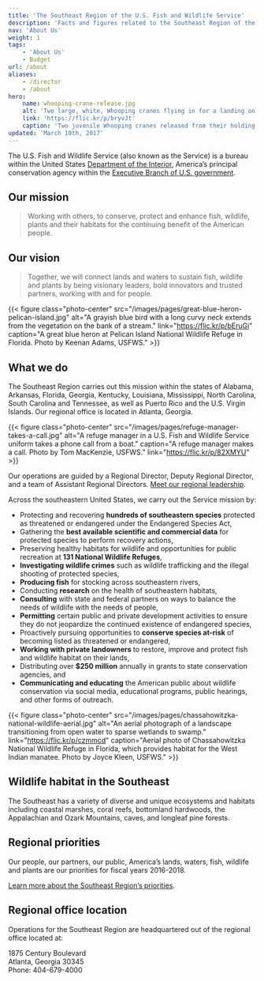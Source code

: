 ```yaml
---
title: 'The Southeast Region of the U.S. Fish and Wildlife Service'
description: 'Facts and figures related to the Southeast Region of the USFWS, which carries out the agency’s mission in the states of Alabama, Arkansas, Florida, Georgia, Kentucky, Louisiana, Mississippi, North Carolina, South Carolina and Tennessee, as well as Puerto Rico and the U.S. Virgin Islands.'
nav: 'About Us'
weight: 1
tags:
    - 'About Us'
    - Budget
url: /about
aliases:
    - /director
    - /about
hero:
    name: whooping-crane-release.jpg
    alt: 'Two large, white, Whooping cranes flying in for a landing on a small pond.'
    link: 'https://flic.kr/p/bryvJt'
    caption: 'Two juvenile Whooping cranes released from their holding pen fly around on Wheeler National Wildlife Refuge, Decatur, AL. <a href="https://flic.kr/p/bryvJt">Photo</a> by Bill Gates, USFWS.'
updated: 'March 10th, 2017'
---
```


The U.S. Fish and Wildlife Service (also known as the Service) is a bureau within the United States [Department of the Interior](https://www.doi.gov), America’s principal conservation agency within the [Executive Branch of U.S. government](https://www.whitehouse.gov/1600/executive-branch).

## Our mission

> Working with others, to conserve, protect and enhance fish, wildlife, plants and their habitats for the continuing benefit of the American people.

## Our vision

> Together, we will connect lands and waters to sustain fish, wildlife and plants by being visionary leaders, bold innovators and trusted partners, working with and for people.

{{< figure class="photo-center" src="/images/pages/great-blue-heron-pelican-island.jpg" alt="A grayish blue bird with a long curvy neck extends from the vegetation on the bank of a stream." link="https://flic.kr/p/bEruGi" caption="A great blue heron at Pelican Island National Wildlife Refuge in Florida. Photo by Keenan Adams, USFWS." >}}

## What we do

The Southeast Region carries out this mission within the states of Alabama, Arkansas, Florida, Georgia, Kentucky, Louisiana, Mississippi, North Carolina, South Carolina and Tennessee, as well as Puerto Rico and the U.S. Virgin Islands. Our regional office is located in Atlanta, Georgia.

{{< figure class="photo-center" src="/images/pages/refuge-manager-takes-a-call.jpg" alt="A refuge manager in a U.S. Fish and Wildlife Service uniform takes a phone call from a boat." caption="A refuge manager makes a call. Photo by Tom MacKenzie, USFWS." link="https://flic.kr/p/82XMYU" >}}

Our operations are guided by a Regional Director, Deputy Regional Director, and a team of Assistant Regional Directors. [Meet our regional leadership](/about/leadership/).

Across the southeastern United States, we carry out the Service mission by:

- Protecting and recovering **<span class="listed-species-count">hundreds of</span> southeastern species** protected as threatened or endangered under the Endangered Species Act,
- Gathering the **best available scientific and commercial data** for protected species to perform recovery actions,
- Preserving healthy habitats for wildlife and opportunities for public recreation at **131 National Wildlife Refuges**,
- **Investigating wildlife crimes** such as wildlife trafficking and the illegal shooting of protected species,
- **Producing fish** for stocking across southeastern rivers,
- Conducting **research** on the health of southeastern habitats,
- **Consulting** with state and federal partners on ways to balance the needs of wildlife with the needs of people,
- **Permitting** certain public and private development activities to ensure they do not jeopardize the continued existence of endangered species,
- Proactively pursuing opportunities to **conserve species at-risk** of becoming listed as threatened or endangered,
- **Working with private landowners** to restore, improve and protect fish and wildlife habitat on their lands,
- Distributing over **$250 million** annually in grants to state conservation agencies, and
- **Communicating and educating** the American public about wildlife conservation via social media, educational programs, public hearings, and other forms of outreach.

{{< figure class="photo-center" src="/images/pages/chassahowitzka-national-wildlife-aerial.jpg" alt="An aerial photograph of a landscape transitioning from open water to sparse wetlands to swamp." link="https://flic.kr/p/czmmcd" caption="Aerial photo of Chassahowitzka National Wildlife Refuge in Florida, which provides habitat for the West Indian manatee. Photo by Joyce Kleen, USFWS." >}}

## Wildlife habitat in the Southeast

The Southeast has a variety of diverse and unique ecosystems and habitats including coastal marshes, coral reefs, bottomland hardwoods, the Appalachian and Ozark Mountains, caves, and longleaf pine forests.

## Regional priorities

Our people, our partners, our public, America’s lands, waters, fish, wildlife and plants are our priorities for fiscal years 2016-2018.

[Learn more about the Southeast Region’s priorities](/priorities).

## Regional office location

Operations for the Southeast Region are headquartered out of the regional office located at:

1875 Century Boulevard  
Atlanta, Georgia 30345  
Phone: 404-679-4000  
